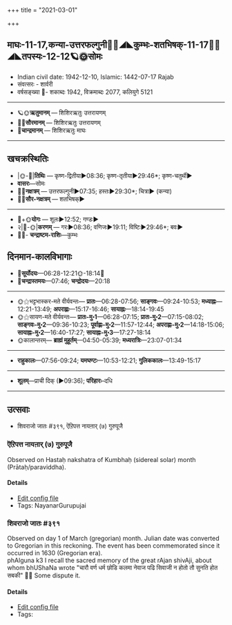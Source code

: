 +++
title = "2021-03-01"

+++
## माघः-11-17,कन्या-उत्तरफल्गुनी🌛🌌◢◣कुम्भः-शतभिषक्-11-17🌌🌞◢◣तपस्यः-12-12🪐🌞सोमः
- Indian civil date: 1942-12-10, Islamic: 1442-07-17 Rajab
- संवत्सरः - शार्वरी
- वर्षसङ्ख्या 🌛- शकाब्दः 1942, विक्रमाब्दः 2077, कलियुगे 5121
___________________
- 🪐🌞**ऋतुमानम्** — शिशिरऋतुः उत्तरायणम्
- 🌌🌞**सौरमानम्** — शिशिरऋतुः उत्तरायणम्
- 🌛**चान्द्रमानम्** — शिशिरऋतुः माघः
___________________


## खचक्रस्थितिः
- |🌞-🌛|**तिथिः** — कृष्ण-द्वितीया►08:36; कृष्ण-तृतीया►29:46*; कृष्ण-चतुर्थी►  
- **वासरः**—सोमः  
- 🌌🌛**नक्षत्रम्** — उत्तरफल्गुनी►07:35; हस्तः►29:30*; चित्रा► (कन्या)  
- 🌌🌞**सौर-नक्षत्रम्** — शतभिषक्►  
___________________
- 🌛+🌞**योगः** — शूलः►12:52; गण्डः►  
- २|🌛-🌞|**करणम्** — गरः►08:36; वणिजः►19:11; विष्टिः►29:46*; बवः►  
- 🌌🌛- **चन्द्राष्टम-राशिः**—कुम्भः  


## दिनमान-कालविभागाः
- 🌅**सूर्योदयः**—06:28-12:21🌞️-18:14🌇  
- 🌛**चन्द्रास्तमयः**—07:46; **चन्द्रोदयः**—20:18  
___________________
- 🌞⚝भट्टभास्कर-मते वीर्यवन्तः— **प्रातः**—06:28-07:56; **साङ्गवः**—09:24-10:53; **मध्याह्नः**—12:21-13:49; **अपराह्णः**—15:17-16:46; **सायाह्नः**—18:14-19:45  
- 🌞⚝सायण-मते वीर्यवन्तः— **प्रातः-मु॰1**—06:28-07:15; **प्रातः-मु॰2**—07:15-08:02; **साङ्गवः-मु॰2**—09:36-10:23; **पूर्वाह्णः-मु॰2**—11:57-12:44; **अपराह्णः-मु॰2**—14:18-15:06; **सायाह्नः-मु॰2**—16:40-17:27; **सायाह्नः-मु॰3**—17:27-18:14  
- 🌞कालान्तरम्— **ब्राह्मं मुहूर्तम्**—04:50-05:39; **मध्यरात्रिः**—23:07-01:34  
___________________
- **राहुकालः**—07:56-09:24; **यमघण्टः**—10:53-12:21; **गुलिककालः**—13:49-15:17  
___________________
- **शूलम्**—प्राची दिक् (►09:36); **परिहारः**–दधि  
___________________

## उत्सवाः
- शिवराजो जातः #३९१, ऎऱिपत्त नायऩार् (७) गुरुपूजै
### ऎऱिपत्त नायऩार् (७) गुरुपूजै

Observed on Hastaḥ nakshatra of Kumbhaḥ (sidereal solar) month (Prātaḥ/paraviddha). 

#### Details
- [Edit config file](https://github.com/jyotisham/adyatithi/tree/master/mahApuruSha/nAyanAr/sidereal_solar_month/nakshatra/11/13/er2ipatta%20nAyan2Ar%20%287%29%20gurupUjai.toml)
- Tags: NayanarGurupujai


### शिवराजो जातः #३९१

Observed on day 1 of March (gregorian) month. Julian date was converted to Gregorian in this reckoning. The event has been commemorated since it occurred in 1630 (Gregorian era).  
phAlguna k3 I recall the sacred memory of the great rAjan shivAji, about whom bhUShaNa wrote "चारौ वर्ण धर्म छोडि कलमा नेवाज पढि सिवाजी न होतो तौ सुनति होत सबकी" 🙏🙏
 Some dispute it.

#### Details
- [Edit config file](https://github.com/jyotisham/adyatithi/tree/master/mahApuruSha/xatra-later/gregorian/day/03/01/shivarAjo_jAtaH.toml)
- Tags: 


